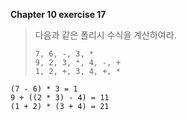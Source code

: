 **Chapter 10 exercise 17**

> 다음과 같은 폴리시 수식을 계산하여라.
>
>     7, 6, -, 3, *
>     9, 2, 3, *, 4, -, +
>     1, 2, +, 3, 4, +, *
>

    (7 - 6) * 3 = 1
    9 + ((2 * 3) - 4) = 11
    (1 + 2) * (3 + 4) = 21